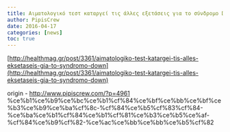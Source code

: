 ```yaml
---
title: Αιματολογικό τεστ καταργεί τις άλλες εξετάσεις για το σύνδρομο Down
author: PipisCrew
date: 2016-04-17
categories: [news]
toc: true
---
```


[http://healthmag.gr/post/3361/aimatologiko-test-katargei-tis-alles-eksetaseis-gia-to-syndromo-down](http://healthmag.gr/post/3361/aimatologiko-test-katargei-tis-alles-eksetaseis-gia-to-syndromo-down)

origin - http://www.pipiscrew.com/?p=4961 %ce%b1%ce%b9%ce%bc%ce%b1%cf%84%ce%bf%ce%bb%ce%bf%ce%b3%ce%b9%ce%ba%cf%8c-%cf%84%ce%b5%cf%83%cf%84-%ce%ba%ce%b1%cf%84%ce%b1%cf%81%ce%b3%ce%b5%ce%af-%cf%84%ce%b9%cf%82-%ce%ac%ce%bb%ce%bb%ce%b5%cf%82